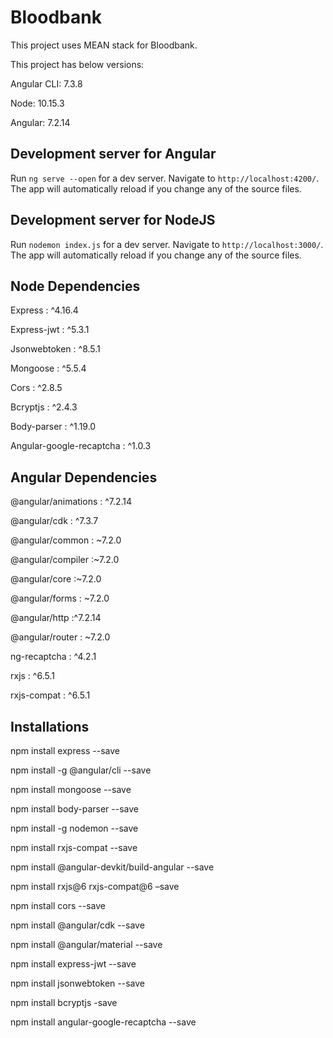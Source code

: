 # Bloodbank

This project uses MEAN stack for Bloodbank.

This project has below versions:

Angular CLI: 7.3.8

Node: 10.15.3

Angular: 7.2.14

## Development server for Angular

Run `ng serve --open` for a dev server. Navigate to `http://localhost:4200/`. The app will automatically reload if you change any of the source files.

## Development server for NodeJS

Run `nodemon index.js` for a dev server. Navigate to `http://localhost:3000/`. The app will automatically reload if you change any of the source files.

## Node Dependencies

Express      :               ^4.16.4

Express-jwt   :              ^5.3.1

Jsonwebtoken   :             ^8.5.1

Mongoose        :            ^5.5.4

Cors             :           ^2.8.5

Bcryptjs          :          ^2.4.3

Body-parser        :         ^1.19.0

Angular-google-recaptcha  :  ^1.0.3
 
## Angular Dependencies

@angular/animations      :   ^7.2.14

@angular/cdk              :  ^7.3.7

@angular/common            : ~7.2.0

@angular/compiler           :~7.2.0

@angular/core               :~7.2.0

@angular/forms             : ~7.2.0

@angular/http               :^7.2.14

@angular/router            : ~7.2.0

ng-recaptcha               : ^4.2.1

rxjs                       : ^6.5.1

rxjs-compat                : ^6.5.1
 
## Installations

npm install express --save

npm install -g @angular/cli --save

npm install mongoose --save

npm install body-parser --save

npm install -g nodemon --save

npm install rxjs-compat --save

npm install  @angular-devkit/build-angular --save

npm install rxjs@6 rxjs-compat@6 –save

npm install cors --save

npm install @angular/cdk --save

npm install @angular/material --save

npm install express-jwt --save

npm install  jsonwebtoken --save

npm install bcryptjs -save

npm install angular-google-recaptcha --save
